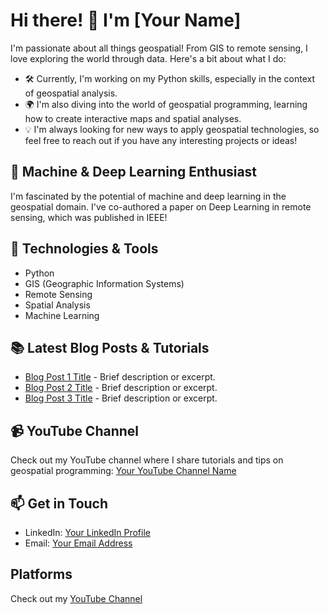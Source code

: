 # Hi there! 👋 I'm [Your Name]

I'm passionate about all things geospatial! From GIS to remote sensing, I love exploring the world through data. Here's a bit about what I do:

- 🛠️ Currently, I'm working on my Python skills, especially in the context of geospatial analysis.
- 🌍 I'm also diving into the world of geospatial programming, learning how to create interactive maps and spatial analyses.
- 💡 I'm always looking for new ways to apply geospatial technologies, so feel free to reach out if you have any interesting projects or ideas!

## 🧠 Machine & Deep Learning Enthusiast
I'm fascinated by the potential of machine and deep learning in the geospatial domain. I've co-authored a paper on Deep Learning in remote sensing, which was published in IEEE!

## 🔧 Technologies & Tools
- Python
- GIS (Geographic Information Systems)
- Remote Sensing
- Spatial Analysis
- Machine Learning

## 📚 Latest Blog Posts & Tutorials
- [Blog Post 1 Title](link-to-post1) - Brief description or excerpt.
- [Blog Post 2 Title](link-to-post2) - Brief description or excerpt.
- [Blog Post 3 Title](link-to-post3) - Brief description or excerpt.

## 📹 YouTube Channel
Check out my YouTube channel where I share tutorials and tips on geospatial programming: [Your YouTube Channel Name](https://www.youtube.com/)

## 📫 Get in Touch
- LinkedIn: [Your LinkedIn Profile]([link-to-linkedin](https://www.linkedin.com/in/chaitanyaj14/))
- Email: [Your Email Address](mailto:)


## Platforms
Check out my [YouTube Channel](https://www.youtube.com/)
